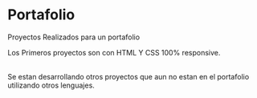 # Portafolio
Proyectos Realizados para un portafolio

Los Primeros proyectos son con HTML Y CSS 100% responsive.

<br>Se estan desarrollando otros proyectos que aun no estan en el portafolio utilizando otros lenguajes.
